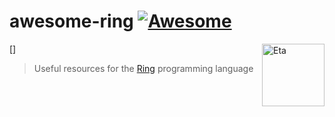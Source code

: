 # awesome-ring [![Awesome](https://cdn.rawgit.com/sindresorhus/awesome/d7305f38d29fed78fa85652e3a63e154dd8e8829/media/badge.svg)](https://github.com/sindresorhus/awesome)

[<img src="https://camo.githubusercontent.com/fb8fc00de4d342dd28e31d64edb14df0aed91cef/687474703a2f2f72696e672d6c616e672e736f75726365666f7267652e6e65742f74686572696e672e6a7067" align="right" width="100" alt="Eta">]

> Useful resources for the [Ring](http://ring-lang.net/) programming language
